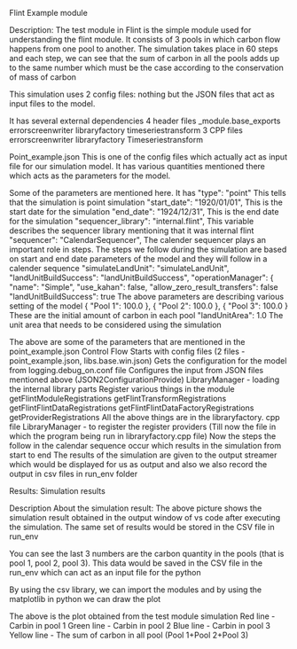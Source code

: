 
<h>Flint Example module</h>

Description: The test module in Flint is the simple module used for understanding the flint module. It consists of 3 pools in which carbon flow happens from one pool to another. The simulation takes place in 60 steps and each step, we can see that the sum of carbon in all the pools adds up to the same number which must be the case according to the conservation of mass of carbon

This simulation uses 2 config files: nothing but the JSON files that act as input files to the model. 

It has several external dependencies 
4 header files
_module.base_exports
errorscreenwriter
libraryfactory
timeseriestransform
3 CPP files
errorscreenwriter
libraryfactory
Timeseriestransform


Point_example.json
This is one of the config files which actually act as input file for our simulation model.
It has various quantities mentioned there which acts as the parameters for the model.

Some of the parameters are mentioned here. It has 
  "type": "point"
 This tells that the simulation is point simulation
   "start_date": "1920/01/01",
This is the start date for the simulation
   "end_date": "1924/12/31",
This is the end date for the simulation
   "sequencer_library": "internal.flint",
This variable describes the sequencer library mentioning that it was internal flint
    "sequencer": "CalendarSequencer",
The calender sequencer plays an important role in steps. The steps we follow during the simulation are based on start and end date parameters of the model and they will follow in a calender sequence 
    "simulateLandUnit": "simulateLandUnit",
    "landUnitBuildSuccess": "landUnitBuildSuccess",
    "operationManager": {
     "name": "Simple",
     "use_kahan": false,
     "allow_zero_result_transfers": false
     "landUnitBuildSuccess": true
The above parameters are describing various setting of the model 
    { "Pool 1": 100.0 },
    { "Pool 2": 100.0 },
    { "Pool 3": 100.0 }
These are the initial amount of carbon in each pool
  "landUnitArea": 1.0
The unit area that needs to be considered using the simulation


The above are some of the parameters that are mentioned in the point_example.json 
Control Flow 
Starts with config files (2 files - point_example.json, libs.base.win.json)
Gets the configuration for the model from logging.debug_on.conf file
Configures the input from JSON files mentioned above (JSON2ConfigurationProvide)
LibraryManager  - loading the internal library parts
Register various things in the module 
getFlintModuleRegistrations
getFlintTransformRegistrations
getFlintFlintDataRegistrations
getFlintFlintDataFactoryRegistrations
getProviderRegistrations
All the above things are in the libraryfactory. cpp file
LibraryManager - to register the register providers
(Till now the file in which the program being run in libraryfactory.cpp file)
Now the steps the follow in the calendar sequence occur which results in the simulation from start to end
The results of the simulation are given to the output streamer which would be displayed for us as output and also we also record the output in csv files in run_env folder        


Results:
Simulation results

Description About the simulation result:
The above picture shows the simulation result obtained in the output window of vs code after executing the simulation. The same set of results would be stored in the CSV file in run_env


You can see the last 3 numbers are the carbon quantity in the pools (that is pool 1, pool 2, pool 3). This data would be saved in the CSV file in the run_env which can act as an input file for the python

By using the csv library, we can import the modules and by using the matplotlib in python we can draw the plot 



The above is the plot obtained from the test module simulation
Red line - Carbin in pool 1
Green line - Carbin in  pool 2
Blue line - Carbin in  pool 3
Yellow line - The sum of carbon in all pool (Pool 1+Pool 2+Pool 3)



